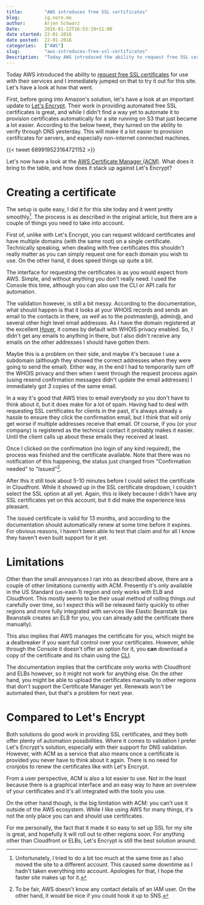 ```yaml
---
title:        "AWS introduces free SSL certificates"
blog:         ig.nore.me  
author:       Arjen Schwarz  
Date:         2016-01-22T16:53:19+11:00
date started: 22-01-2016
date posted:  22-01-2016
categories:   ["AWS"]
slug:         "aws-introduces-free-ssl-certificates"
Description:  "Today AWS introduced the ability to request free SSL certificates for use with their services and I immediately jumped on that to try it out for this site. Let's have a look at how that went."
---
```


Today AWS introduced the ability to [request free SSL certificates](https://aws.amazon.com/blogs/aws/new-aws-certificate-manager-deploy-ssltls-based-apps-on-aws/) for use with their services and I immediately jumped on that to try it out for this site. Let's have a look at how that went.

First, before going into Amazon's solution, let's have a look at an important update to [Let's Encrypt](https://letsencrypt.org). Their work in providing automated free SSL certificates is great, and while I didn't find a way yet to automate it to provision certificates automatically for a site running on S3 that just became a lot easier. According to the below tweet, they turned on the ability to verify through DNS yesterday. This will make it a lot easier to provision certificates for servers, and especially non-internet connected machines.

{{< tweet 689919523164721152 >}}

Let's now have a look at the [AWS Certificate Manager (ACM)][ACM]. What does it bring to the table, and how does it stack up against Let's Encrypt?

[ACM]: https://aws.amazon.com/certificate-manager/

# Creating a certificate

The setup is quite easy, I did it for this site today and it went pretty smoothly[^downtime]. The process is as described in the original article, but there are a couple of things you need to take into account.

First of, unlike with Let's Encrypt, you can request wildcard certificates and have multiple domains (with the same root) on a single certificate. Technically speaking, when dealing with free certificates this shouldn't really matter as you can simply request one for each domain you wish to use. On the other hand, it does speed things up quite a bit.

The interface for requesting the certificates is as you would expect from AWS. Simple, and without anything you don't really need. I used the Console this time, although you can also use the CLI or API calls for automation.

The validation however, is still a bit messy. According to the documentation, what should happen is that it looks at your WHOIS records and sends an email to the contacts in there, *as well* as to the postmaster@, admin@, and several other high level email addresses. As I have the domain registered at the excellent [Hover][hover], it comes by default with WHOIS privacy enabled. So, I didn't get any emails to anything in there, but I also didn't receive any emails on the other addresses I should have gotten them. 

Maybe this is a problem on their side, and maybe it's because I use a subdomain (although they showed the correct addresses when they were going to send the email). Either way, in the end I had to temporarily turn off the WHOIS privacy and then when I went through the request process again (using resend confirmation messages didn't update the email addresses) I immediately got *3* copies of the same email.

In a way it's good that AWS tries to email everybody so you don't have to think about it, but it does make for a lot of spam. Having had to deal with requesting SSL certificates for clients in the past, it's always already a hassle to ensure they click the confirmation email, but I think that will only get worse if multiple addresses receive that email. Of course, if you (or your company) is registered as the technical contact it probably makes it easier. Until the client calls up about these emails they received at least.

Once I clicked on the confirmation (no login of any kind required), the process was finished and the certificate available. Note that there was no notification of this happening, the status just changed from "Confirmation needed" to "Issued"[^notification].

After this it still took about 5-10 minutes before I could select the certificate in Cloudfront. While it showed up in the SSL certificate dropdown, I couldn't select the SSL option at all yet. Again, this is likely because I didn't have any SSL certificates yet on this account, but it did make the experience less pleasant.

The issued certificate is valid for 13 months, and according to the documentation should automatically renew at some time before it expires. For obvious reasons, I haven't been able to test that claim and for all I know they haven't even built support for it yet.

# Limitations

Other than the small annoyances I ran into as described above, there are a couple of other limitations currently with ACM. Presently it's only available in the US Standard (us-east-1) region and only works with ELB and Cloudfront. This mostly seems to be their usual method of rolling things out carefully over time, so I expect this will be released fairly quickly to other regions and more fully integrated with services like Elastic Beanstalk (as Beanstalk creates an ELB for you, you can already add the certificate there manually).

This also implies that AWS manages the certificate for you, which might be a dealbreaker if you want full control over your certificates. However, while through the Console it doesn't offer an option for it, you **can** download a copy of the certificate and its chain using the [CLI](http://docs.aws.amazon.com/cli/latest/reference/acm/get-certificate.html). 

The documentation implies that the certificate only works with Cloudfront and ELBs however, so it might not work for anything else. On the other hand, you might be able to upload the certificates manually to other regions that don't support the Certificate Manager yet. Renewals won't be automated then, but that's a problem for next year.

# Compared to Let's Encrypt

Both solutions do good work in providing SSL certificates, and they both offer plenty of automation possibilities. Where it comes to validation I prefer Let's Encrypt's solution, especially with their support for DNS validation. However, with ACM as a service that also means once a certificate is provided you never have to think about it again. There is no need for cronjobs to renew the certificates like with Let's Encrypt.

From a user perspective, ACM is also a lot easier to use. Not in the least because there is a graphical interface and an easy way to have an overview of your certificates and it's all integrated with the tools you use.

On the other hand though, is the big limitation with ACM: you can't use it outside of the AWS ecosystem. While I like using AWS for many things, it's not the only place you can and should use certificates.

For me personally, the fact that it made it so easy to set up SSL for my site is great, and hopefully it will roll out to other regions soon. For anything other than Cloudfront or ELBs, Let's Encrypt is still the best solution around.

[hover]: https://hover.com/jCsxwetg

[^downtime]: Unfortunately, I tried to do a bit too much at the same time as I also moved the site to a different account. This caused some downtime as I hadn't taken everything into account. Apologies for that, I hope the faster site makes up for it.

[^notification]: To be fair, AWS doesn't know any contact details of an IAM user. On the other hand, it would be nice if you could hook it up to SNS.
